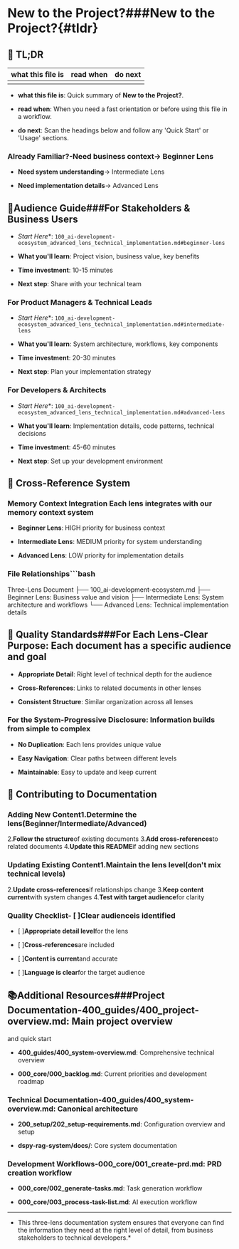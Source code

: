 <!-- CONTEXT_REFERENCE: 400_guides/400_context-priority-guide.md -->
<!-- MODULE_REFERENCE: 400_guides/400_deployment-environment-guide.md -->
<!-- MODULE_REFERENCE: 400_guides/400_few-shot-context-examples.md -->
<!-- MODULE_REFERENCE: 400_guides/400_contributing-guidelines.md -->
# **New to the Project?**###**New to the Project?**{#tldr}

## 🔎 TL;DR

| what this file is | read when | do next |
|---|---|---|
|  |  |  |

- **what this file is**: Quick summary of **New to the Project?**.

- **read when**: When you need a fast orientation or before using this file in a workflow.

- **do next**: Scan the headings below and follow any 'Quick Start' or 'Usage' sections.

### **Already Familiar?**-**Need business context**→ Beginner Lens

- **Need system understanding**→ Intermediate Lens

- **Need implementation details**→ Advanced Lens

## 🎯**Audience Guide**###**For Stakeholders & Business Users**

- *Start Here**: `100_ai-development-ecosystem_advanced_lens_technical_implementation.md#beginner-lens`

- **What you'll learn**: Project vision, business value, key benefits

- **Time investment**: 10-15 minutes

- **Next step**: Share with your technical team

### **For Product Managers & Technical Leads**

- *Start Here**: `100_ai-development-ecosystem_advanced_lens_technical_implementation.md#intermediate-lens`

- **What you'll learn**: System architecture, workflows, key components

- **Time investment**: 20-30 minutes

- **Next step**: Plan your implementation strategy

### **For Developers & Architects**

- *Start Here**: `100_ai-development-ecosystem_advanced_lens_technical_implementation.md#advanced-lens`

- **What you'll learn**: Implementation details, code patterns, technical decisions

- **Time investment**: 45-60 minutes

- **Next step**: Set up your development environment

## 🔄 **Cross-Reference System**

### **Memory Context Integration** Each lens integrates with our memory context system

- **Beginner Lens**: HIGH priority for business context

- **Intermediate Lens**: MEDIUM priority for system understanding

- **Advanced Lens**: LOW priority for implementation details

### **File Relationships**```bash

Three-Lens Document
├── 100_ai-development-ecosystem.md
    ├── Beginner Lens: Business value and vision
    ├── Intermediate Lens: System architecture and workflows
    └── Advanced Lens: Technical implementation details

## 🎯 **Quality Standards**###**For Each Lens**-**Clear Purpose**: Each document has a specific audience and goal

- **Appropriate Detail**: Right level of technical depth for the audience

- **Cross-References**: Links to related documents in other lenses

- **Consistent Structure**: Similar organization across all lenses

### **For the System**-**Progressive Disclosure**: Information builds from simple to complex

- **No Duplication**: Each lens provides unique value

- **Easy Navigation**: Clear paths between different levels

- **Maintainable**: Easy to update and keep current

## 🚀 **Contributing to Documentation**

### **Adding New Content**1.**Determine the lens**(Beginner/Intermediate/Advanced)

2.**Follow the structure**of existing documents
3.**Add cross-references**to related documents
4.**Update this README**if adding new sections

### **Updating Existing Content**1.**Maintain the lens level**(don't mix technical levels)

2.**Update cross-references**if relationships change
3.**Keep content current**with system changes
4.**Test with target audience**for clarity

### **Quality Checklist**- [ ]**Clear audience**is identified

- [ ]**Appropriate detail level**for the lens

- [ ]**Cross-references**are included

- [ ]**Content is current**and accurate

- [ ]**Language is clear**for the target audience

## 📚**Additional Resources**###**Project Documentation**-**400_guides/400_project-overview.md**: Main project overview
and quick start

- **400_guides/400_system-overview.md**: Comprehensive technical overview

- **000_core/000_backlog.md**: Current priorities and development roadmap

### **Technical Documentation**-**400_guides/400_system-overview.md**: Canonical architecture

- **200_setup/202_setup-requirements.md**: Configuration overview and setup

- **dspy-rag-system/docs/**: Core system documentation

### **Development Workflows**-**000_core/001_create-prd.md**: PRD creation workflow

- **000_core/002_generate-tasks.md**: Task generation workflow

- **000_core/003_process-task-list.md**: AI execution workflow

- --

- This three-lens documentation system ensures that everyone can find the information they need at the right level of
detail, from business stakeholders to technical developers.*
